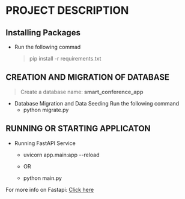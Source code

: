 # PROJECT DESCRIPTION

## Installing Packages
- Run the following commad
    > pip install -r requirements.txt



## CREATION AND MIGRATION OF DATABASE
>  Create a database name: **smart_conference_app**


- Database Migration and Data Seeding
Run the following command
    - python migrate.py


## RUNNING OR STARTING APPLICATON
- Running FastAPI Service 
    - uvicorn app.main:app --reload

    - OR

    - python main.py





For more info on Fastapi: [Click here](https://fastapi.tiangolo.com/)
